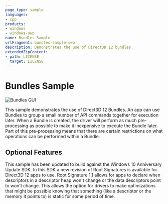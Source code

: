 ```yaml
---
page_type: sample
languages:
- cpp
products:
- windows
- windows-uwp
name: Bundles Sample
urlFragment: bundles-sample-uwp
description: Demonstrates the use of Direct3D 12 bundles.
extendedZipContent:
- path: LICENSE
  target: LICENSE
---
```



# Bundles Sample

![Bundles GUI](src/D3D12Bundles.png)

This sample demonstrates the use of Direct3D 12 Bundles. An app can use Bundles to group a small number of API commands together for execution later. When a Bundle is created, the driver will perform as much pre-processing as possible to make it inexpensive to execute the Bundle later. Part of this pre-processing means that there are certain restrictions on what operations can be performed within a Bundle.

## Optional Features

This sample has been updated to build against the Windows 10 Anniversary Update SDK. In this SDK a new revision of Root Signatures is available for Direct3D 12 apps to use. Root Signature 1.1 allows for apps to declare when descriptors in a descriptor heap won't change or the data descriptors point to won't change.  This allows the option for drivers to make optimizations that might be possible knowing that something (like a descriptor or the memory it points to) is static for some period of time.
